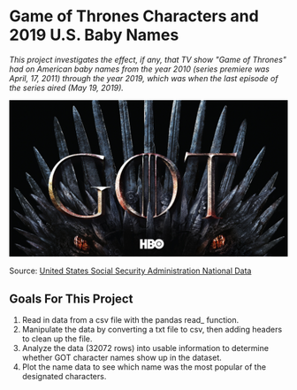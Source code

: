 # Game of Thrones Characters and 2019 U.S. Baby Names
*This project investigates the effect, if any, that TV show "Game of Thrones" had on American baby names from the year 2010 (series premiere was April, 17, 2011) through the year 2019, which was when the last episode of the series aired (May 19, 2019).*

[![](assets/game_of_thrones_image.jpeg)](#)


Source:  [United States Social Security Administration National Data](https://www.ssa.gov/oact/babynames/limits.html)

## Goals For This Project
1. Read in data from a csv file with the pandas read_ function.
2. Manipulate the data by converting a txt file to csv, then adding headers to clean up the file.
3. Analyze the data (32072 rows) into usable information to determine whether GOT character names show up in the dataset.
4. Plot the name data to see which name was the most popular of the designated characters. 
